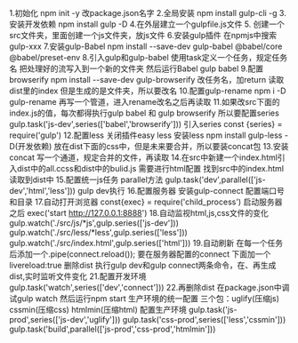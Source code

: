 1.初始化 npm init -y  改package.json名字
2.全局安装 npm install gulp-cli -g
3.安装开发依赖 npm install gulp -D
4.在外层建立一个gulpfile.js文件
5. 创建一个src文件夹，里面创建一个js文件夹，放js文件
6.安装gulp插件 在npmjs中搜索gulp-xxx
7.安装gulp-Babel npm install --save-dev gulp-babel @babel/core @babel/preset-env
8.引入gulp和gulp-babel 使用task定义一个任务，规定任务名 把处理好的流写入到一个新的文件夹 然后运行Babel gulp babel
9.配置browserify  npm install --save-dev gulp-browserify   改任务名，加return 读取dist里的index 但是生成的是文件夹，所以要改名
10.配置gulp-rename npm i -D gulp-rename 再写一个管道，进入rename改名之后再读取
11.如果改src下面的index.js的值，每次都得执行gulp babel 和 gulp browserify 所以要配置series  gulp.task('js-dev',series(['babel','browserify']))  引入series const {series} = require('gulp')
12.配置less 关闭插件easy less  安装less  npm install gulp-less -D(开发依赖)  放在dist下面的css中，但是未来要合并，所以要装concat包
13.安装concat 写一个通道，规定合并的文件，再读取
14.在src中新建一个index.html引入dist中的all.ccss和dist中的bulid.js 需要进行html配置 找到src中的index.html读取到dist中
15.配置统一js任务 parallel方法 gulp.task('dev',parallel(['js-dev','html','less']))  gulp dev执行
16.配置服务器 安装gulp-connect 配置端口号和目录
17.自动打开浏览器 const{exec} = require('child_process') 启动服务器之后 exec('start http://127.0.0.1:8888')
18.自动监视html,js,css文件的变化 gulp.watch('./src/js/*js',gulp.series(['js-dev']))   gulp.watch('./src/less/*less',gulp.series(['less']))   gulp.watch('./src/index.html',gulp.series(['html']))
19.自动刷新 在每一个任务后添加一个.pipe(connect.reload());  要在服务器配置的connect 下面加一个 livereload:true
删除dist 执行gulp dev和gulp connect两条命令，在、再生成dist,实时监听文件变化
21.配置开发环境 gulp.task('watch',series(['dev','connect']))
22.再删除dist 在package.json中调试gulp watch  然后运行npm start 
生产环境的统一配置 三个包：uglify(压缩js) cssmin(压缩css) htmlmin(压缩html)
配置生产环境 gulp.task('js-prod',series(['js-dev','uglify']))
            gulp.task('css-prod',series(['less','cssmin']))
            gulp.task('build',parallel(['js-prod','css-prod','htmlmin']))
